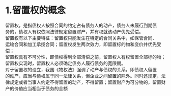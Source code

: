 # 1.留置权的概念

留置权，是指债权人按照合同的约定占有债务人的动产，债务人未履行到期债<br />
      务的，债权人有权依照法律规定留置财产，并有权就该动产优先受偿。<br />
      留置权有以下主要特征：留置权只能发生在特定的合同关系中，如保管合同、<br />
      运输合同和加工承揽合同；留置权发生两次效力，即留置标的物和变价并优先受偿；<br />
      留置权具有不可分性，即债权得到全部清偿之前，留置权人有权留置全部标的物；<br />
      留置权实现时，留置权人必须确定债务人履行债务的宽限期。<br />
      对于留置权的设立，我国《物权法》强调了动产与债权的关系，即债权人留置<br />
      的动产，应当与债权属于同一法律关系，但企业之间留置的除外。同时还规定，法<br />
      律规定或者当事人约定不得留置的动产，不得留置；留置财产为可分物的，留置财<br />
    产的价值应当相当于债务的金额